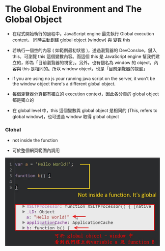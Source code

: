# The Global Environment and The Global Object

  


 - 在程式開始執行的過程中，JavaScript engine 最先執行 Global execution context， 同時主動創建 global object (window) 與 變數 this


 - 若執行一個空的內容 ( 如範例最初狀態 )，透過瀏覽器的 DevConsloe，鍵入 this，可瀏覽 this 這個變數內容。而這個 this 是 JavaScript engine 幫我們建立的，即為「目前瀏覽器的視窗」。另外，也有個名為 window 的 object，內容與 this 是相同的。所以 window object，也是「目前瀏覽器的視窗」

  
- if you are using no js your running java script on the server, it won't be the window object there's a different global object.


- 每個瀏覽器分頁都有獨立的 execution context，因此各分頁的 global object 都是獨立的


- 在 global level 中，this 這個變數與 global object 是相同的 (This, refers to global window)，也可透過 window 取得 global object



### Global

- not inside the function


- 可於整個網頁範圍內調用
 
![Alt text](global.jpg)

